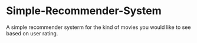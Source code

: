 # Simple-Recommender-System
A simple recommender systerm for the kind of movies you would like to see based on user rating.
